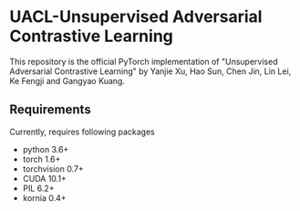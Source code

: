 # UACL-Unsupervised Adversarial Contrastive Learning
This repository is the official PyTorch implementation of "Unsupervised Adversarial Contrastive Learning" by Yanjie Xu, Hao Sun, Chen Jin, Lin Lei, Ke Fengji and Gangyao Kuang.
## Requirements
Currently, requires following packages
* python 3.6+
* torch 1.6+
* torchvision 0.7+
* CUDA 10.1+
* PIL 6.2+
* kornia 0.4+



